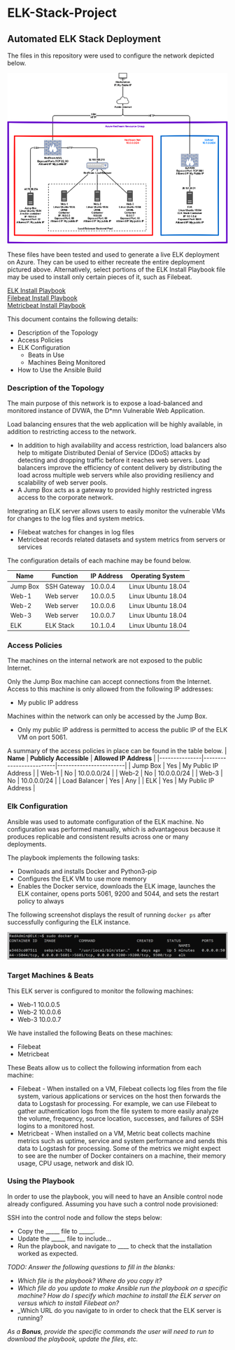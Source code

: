 # ELK-Stack-Project

## Automated ELK Stack Deployment

The files in this repository were used to configure the network depicted below.

<img src="https://github.com/UCB-CyberSecurity-Cohort5/elk-stack-project-TrunkMonk/blob/main/images/AzureDockerELKstack.png" style="max-width: 100%;"/>

These files have been tested and used to generate a live ELK deployment on Azure. They can be used to either recreate the entire deployment pictured above. Alternatively, select portions of the ELK Install Playbook file may be used to install only certain pieces of it, such as Filebeat.

  <a href="https://github.com/UCB-CyberSecurity-Cohort5/elk-stack-project-TrunkMonk/blob/main/playbooks/install-elk.yml">ELK Install Playbook</a></br>
  <a href="https://github.com/UCB-CyberSecurity-Cohort5/elk-stack-project-TrunkMonk/blob/main/playbooks/filebeat-playbook.yml">Filebeat Install Playbook</a></br>
  <a href="https://github.com/UCB-CyberSecurity-Cohort5/elk-stack-project-TrunkMonk/blob/main/playbooks/metricbeat-playbook.yml">Metricbeat Install Playbook</a></br>

This document contains the following details:
- Description of the Topology
- Access Policies
- ELK Configuration
  - Beats in Use
  - Machines Being Monitored
- How to Use the Ansible Build


### Description of the Topology

The main purpose of this network is to expose a load-balanced and monitored instance of DVWA, the D*mn Vulnerable Web Application.

Load balancing ensures that the web application will be highly available, in addition to restricting access to the network.
- In addition to high availability and access restriction, load balancers also help to mitigate Distributed Denial of Service (DDoS) attacks by detecting and dropping traffic before it reaches web servers. Load balancers improve the efficiency of content delivery by distributing the load across multiple web servers while also providing resiliency and scalability of web server pools.
- A Jump Box acts as a gateway to provided highly restricted ingress access to the corporate network.

Integrating an ELK server allows users to easily monitor the vulnerable VMs for changes to the log files and system metrics.
- Filebeat watches for changes in log files
- Metricbeat records related datasets and system metrics from servers or services

The configuration details of each machine may be found below.

| **Name** | **Function** | **IP Address** | **Operating System** |
|----------|--------------|----------------|----------------------|
| Jump Box | SSH Gateway  | 10.0.0.4       | Linux Ubuntu 18.04   |
| Web-1    | Web server   | 10.0.0.5       | Linux Ubuntu 18.04   |
| Web-2    | Web server   | 10.0.0.6       | Linux Ubuntu 18.04   |
| Web-3    | Web server   | 10.0.0.7       | Linux Ubuntu 18.04   |
| ELK      | ELK Stack    | 10.1.0.4       | Linux Ubuntu 18.04   |
### Access Policies

The machines on the internal network are not exposed to the public Internet. 

Only the Jump Box machine can accept connections from the Internet. Access to this machine is only allowed from the following IP addresses:
- My public IP address

Machines within the network can only be accessed by the Jump Box.
- Only my public IP address is permitted to access the public IP of the ELK VM on port 5061.

A summary of the access policies in place can be found in the table below.
| **Name**      | **Publicly Accessible** | **Allowed IP Address** |
|---------------|-------------------------|------------------------|
| Jump Box      | Yes                     | My Public IP Address   |
| Web-1         | No                      | 10.0.0.0/24            |
| Web-2         | No                      | 10.0.0.0/24            |
| Web-3         | No                      | 10.0.0.0/24            |
| Load Balancer | Yes                     | Any                    |
| ELK           | Yes                     | My Public IP Address   |

### Elk Configuration

Ansible was used to automate configuration of the ELK machine. No configuration was performed manually, which is advantageous because it produces replicable and consistent results across one or many deployments.

The playbook implements the following tasks:
- Downloads and installs Docker and Python3-pip
- Configures the ELK VM to use more memory
- Enables the Docker service, downloads the ELK image, launches the ELK container, opens ports 5061, 9200 and 5044, and sets the restart policy to always

The following screenshot displays the result of running `docker ps` after successfully configuring the ELK instance.

<img src="https://github.com/UCB-CyberSecurity-Cohort5/elk-stack-project-TrunkMonk/blob/main/images/docker_ps_output.png" style="max-width: 100%;"/>

### Target Machines & Beats
This ELK server is configured to monitor the following machines:
- Web-1 10.0.0.5
- Web-2 10.0.0.6
- Web-3 10.0.0.7

We have installed the following Beats on these machines:
- Filebeat
- Metricbeat

These Beats allow us to collect the following information from each machine:
- Filebeat - When installed on a VM, Filebeat collects log files from the file system, various applications or services on the host then forwards the data to Logstash for processing.  For example, we can use Filebeat to gather authentication logs from the file system to more easily analyze the volume, frequency, source location, successes, and failures of SSH logins to a monitored host.
- Metricbeat - When installed on a VM, Metric beat collects machine metrics such as uptime, service and system performance and sends this data to Logstash for processing.   Some of the metrics we might expect to see are the number of Docker containers on a machine, their memory usage, CPU usage, network and disk IO.

### Using the Playbook
In order to use the playbook, you will need to have an Ansible control node already configured. Assuming you have such a control node provisioned: 

SSH into the control node and follow the steps below:
- Copy the _____ file to _____.
- Update the _____ file to include...
- Run the playbook, and navigate to ____ to check that the installation worked as expected.

_TODO: Answer the following questions to fill in the blanks:_
- _Which file is the playbook? Where do you copy it?_
- _Which file do you update to make Ansible run the playbook on a specific machine? How do I specify which machine to install the ELK server on versus which to install Filebeat on?_
- _Which URL do you navigate to in order to check that the ELK server is running?

_As a **Bonus**, provide the specific commands the user will need to run to download the playbook, update the files, etc._
